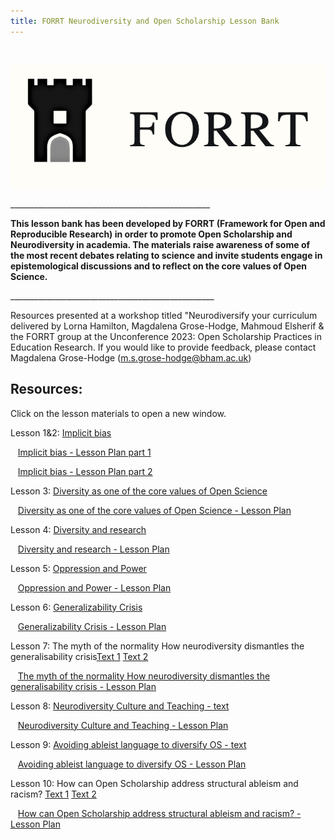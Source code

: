 ```yaml
---
title: FORRT Neurodiversity and Open Scholarship Lesson Bank
---
```


<br>

![FORRT logo](./images/logo.png)

\_\_\_\_\_\_\_\_\_\_\_\_\_\_\_\_\_\_\_\_\_\_\_\_\_\_\_\_\_\_\_\_\_\_\_\_\_\_\_\_\_\_\_\_\_\_\_\_\_\_

**This lesson bank has been developed by FORRT (Framework for Open and Reproducible Research) in order to promote Open Scholarship and Neurodiversity in academia. The materials raise awareness of some of the most recent debates relating to science and invite students engage in epistemological discussions and to reflect on the core values of Open Science.**

\_\_\_\_\_\_\_\_\_\_\_\_\_\_\_\_\_\_\_\_\_\_\_\_\_\_\_\_\_\_\_\_\_\_\_\_\_\_\_\_\_\_\_\_\_\_\_\_\_\_\_

  
Resources presented at a workshop titled "Neurodiversify your curriculum delivered by Lorna Hamilton, Magdalena Grose-Hodge, Mahmoud Elsherif & the FORRT group at the Unconference 2023: Open Scholarship Practices in Education Research. If you would like to provide feedback, please contact Magdalena Grose-Hodge (m.s.grose-hodge@bham.ac.uk)

## **Resources:**

Click on the lesson materials to open a new window.

Lesson 1&2: [Implicit bias](./implicit_bias/)

   [Implicit bias - Lesson Plan part 1](./Lesson_Plans/implicit_bias_lesson_plan.pdf)

   [Implicit bias - Lesson Plan part 2](./Lesson_Plans/Implicit_Bias_part_2.pdf)

Lesson 3: [Diversity as one of the core values of Open Science](./community_psychology-diversity/)

   [Diversity as one of the core values of Open Science - Lesson Plan](./Lesson_Plans/Diversity_as_a_corevalue_of_Open%20Science.pdf)

Lesson 4: [Diversity and research](./diversity_and_research/)

   [Diversity and research - Lesson Plan](./Lesson_Plans/Diversity_and_Research.pdf)

Lesson 5: [Oppression and Power](./masterstools/)

   [Oppression and Power - Lesson Plan](./masterstools/)

Lesson 6: [Generalizability Crisis](./generalizability/)

   [Generalizability Crisis - Lesson Plan](./Lesson_Plans/generalizability.pdf)

Lesson 7: The myth of the normality How neurodiversity dismantles the generalisability crisis[Text 1](https://journalofethics.ama-assn.org/article/myth-normal-brain-embracing-neurodiversity/2015-04) [Text 2](https://www.cambridge.org/core/journals/behavioral-and-brain-sciences/article/abs/generalizability-crisis/AD386115BA539A759ACB3093760F4824)

   [The myth of the normality How neurodiversity dismantles the generalisability crisis - Lesson Plan](./Lesson_Plans/The_myth_of_the_normality_How_neurodiversity_dismantles_the_generalisability_crisis.pdf)

Lesson 8: [Neurodiversity Culture and Teaching - text](http://rapidintellect.com/AEQweb/ed-5971.pdf)

   [Neurodiversity Culture and Teaching - Lesson Plan](./Lesson_Plans/Neuro_para.pdf)

Lesson 9: [Avoiding ableist language to diversify OS - text](https://www.liebertpub.com/doi/10.1089/aut.2020.0014)

   [Avoiding ableist language to diversify OS - Lesson Plan](./Lesson_Plans/Avoiding_ableist%20language_to_diversify_open_scholarship.pdf)

Lesson 10: How can Open Scholarship address structural ableism and racism? [Text 1](https://www.apa.org/science/about/psa/2019/02/open-science) [Text 2](https://www.tandfonline.com/doi/abs/10.1080/09638288.2023.2173315?journalCode=idre20)

   [How can Open Scholarship address structural ableism and racism? - Lesson Plan](./Lesson_Plans/How_can_we_Open%20Scholarship_to_address_the%20structural_ableism_and_racism_in_our_society.pdf)


